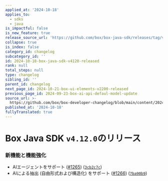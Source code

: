 ```yaml
---
applied_at: '2024-10-18'
applies_to:
  - sdks
  - java
is_impactful: false
is_new_feature: true
release_source_url: 'https://github.com/box/box-java-sdk/releases/tag/v4.12.0'
collapse: true
is_index: false
category_id: changelog
subcategory_id: ''
id: 2024-10-18-box-java-sdk-v4120-released
rank: null
total_steps: null
type: changelog
sibling_id: ''
parent_id: changelog
next_page_id: 2024-10-21-box-ui-elements-v2200-released
previous_page_id: 2024-09-23-box-ai-api-defaul-model-update
source_url: >-
  https://github.com/box/box-developer-changelog/blob/main/content/2024/10-18-box-java-sdk-v4120-released.md
published_at: '2024-10-18'
fullyTranslated: true
---
```

# Box Java SDK `v4.12.0`のリリース

### 新機能と機能強化

* AIエージェントをサポート ([#1265][1]) ([`3cb2c7c`][2])
* AIによる抽出 (自由形式および構造化) をサポート ([#1266][3]) ([`7ba90b9`][4])

[1]: https://github.com/box/box-java-sdk/issues/1265

[2]: https://github.com/box/box-java-sdk/commit/3cb2c7c275761a24be9403a6a2b41d0725ba8d9b

[3]: https://github.com/box/box-java-sdk/issues/1266

[4]: https://github.com/box/box-java-sdk/commit/7ba90b96070a32b3e2ac60e5c55bd04d0a5973c0
